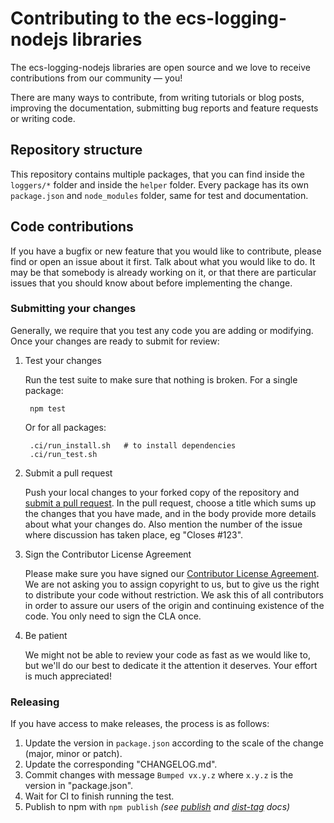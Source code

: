 # Contributing to the ecs-logging-nodejs libraries

The ecs-logging-nodejs libraries are open source and we love to receive contributions
from our community — you!

There are many ways to contribute,
from writing tutorials or blog posts,
improving the documentation,
submitting bug reports and feature requests or writing code.

## Repository structure

This repository contains multiple packages, that you can find inside the `loggers/*`
folder and inside the `helper` folder.
Every package has its own `package.json` and `node_modules` folder, same for test
and documentation.

## Code contributions

If you have a bugfix or new feature that you would like to contribute,
please find or open an issue about it first.
Talk about what you would like to do.
It may be that somebody is already working on it,
or that there are particular issues that you should know about before implementing the change.

### Submitting your changes

Generally, we require that you test any code you are adding or modifying.
Once your changes are ready to submit for review:

1. Test your changes

    Run the test suite to make sure that nothing is broken. For a single
    package:

        npm test

    Or for all packages:

        .ci/run_install.sh   # to install dependencies
        .ci/run_test.sh

2. Submit a pull request

    Push your local changes to your forked copy of the repository and [submit a pull request](https://help.github.com/articles/using-pull-requests).
    In the pull request,
    choose a title which sums up the changes that you have made,
    and in the body provide more details about what your changes do.
    Also mention the number of the issue where discussion has taken place,
    eg "Closes #123".

3. Sign the Contributor License Agreement

    Please make sure you have signed our [Contributor License Agreement](https://www.elastic.co/contributor-agreement/).
    We are not asking you to assign copyright to us,
    but to give us the right to distribute your code without restriction.
    We ask this of all contributors in order to assure our users of the origin and continuing existence of the code.
    You only need to sign the CLA once.

4. Be patient

    We might not be able to review your code as fast as we would like to,
    but we'll do our best to dedicate it the attention it deserves.
    Your effort is much appreciated!

### Releasing

If you have access to make releases, the process is as follows:

1. Update the version in `package.json` according to the scale of the change
   (major, minor or patch).
1. Update the corresponding "CHANGELOG.md".
1. Commit changes with message `Bumped vx.y.z` where `x.y.z` is the version in
   "package.json".
1. Wait for CI to finish running the test.
1. Publish to npm with `npm publish` *(see
   [publish](https://docs.npmjs.com/cli/publish) and
   [dist-tag](https://docs.npmjs.com/cli/dist-tag) docs)*
